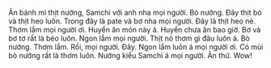 Ăn bánh mì thịt nướng, Samchi với anh nha mọi người. Bò nướng. Đây thịt bò và thịt heo luôn. Trong đây là pate và bơ nha mọi người. Đây là thịt heo nè. Thơm lắm mọi người ơi. Huyển ăn món này á. Huyển chưa ăn bao giờ. Bơ và bơ tơ rất là béo luôn. Ngon lắm mọi người. Thịt nó thơm gì đâu luôn á. Bò nướng. Thơm lắm. Rồi, mọi người. Đây. Ngon lắm luôn á mọi người ơi. Có mùi bò nướng rất là thơm luôn. Nướng kiểu Samchi á mọi người. Ăn thử. Wow!